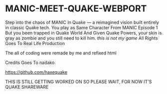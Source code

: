 # MANIC-MEET-QUAKE-WEBPORT
Step into the chaos of MANIC In Quake — a reimagined vision built entirely in classic Quake tech.     You play as Same Character From MANIC Episode 1  But you been trapped in Quake World And Given Quake Powers, your skin is gray as zombie and you still need to kill him. *this is not my game* All Rights Goes To Real Life Production

The all of coding were remade by me and refixed html

Credits Goes To nadako

https://github.com/haxequake

THIS IS STILL GETTING WORKED ON SO PLEASE WAIT, FOR NOW IT'S QUAKE SHAREWARE
